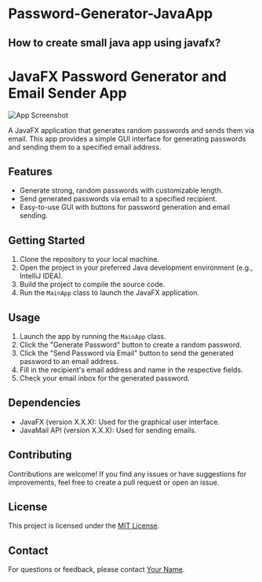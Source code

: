 # Password-Generator-JavaApp

## How to create small java app using javafx? 

# JavaFX Password Generator and Email Sender App

![App Screenshot](screenshot.png)

A JavaFX application that generates random passwords and sends them via email. This app provides a simple GUI interface for generating passwords and sending them to a specified email address.

## Features

- Generate strong, random passwords with customizable length.
- Send generated passwords via email to a specified recipient.
- Easy-to-use GUI with buttons for password generation and email sending.

## Getting Started

1. Clone the repository to your local machine.
2. Open the project in your preferred Java development environment (e.g., IntelliJ IDEA).
3. Build the project to compile the source code.
4. Run the `MainApp` class to launch the JavaFX application.

## Usage

1. Launch the app by running the `MainApp` class.
2. Click the "Generate Password" button to create a random password.
3. Click the "Send Password via Email" button to send the generated password to an email address.
4. Fill in the recipient's email address and name in the respective fields.
5. Check your email inbox for the generated password.

## Dependencies

- JavaFX (version X.X.X): Used for the graphical user interface.
- JavaMail API (version X.X.X): Used for sending emails.

## Contributing

Contributions are welcome! If you find any issues or have suggestions for improvements, feel free to create a pull request or open an issue.

## License

This project is licensed under the [MIT License](LICENSE).

## Contact

For questions or feedback, please contact [Your Name](mailto:your@email.com).

